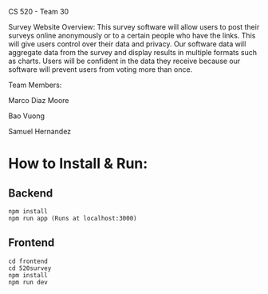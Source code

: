 CS 520 - Team 30


Survey Website Overview:
This survey software will allow users to post their surveys online anonymously or to a certain people who have the links. This will give users control over their data and privacy. Our software data will aggregate data from the survey and display results in multiple formats such as charts. Users will be confident in the data they receive because our software will prevent users from voting more than once. 



Team Members:

Marco Diaz Moore

Bao Vuong

Samuel Hernandez

# How to Install & Run:

## Backend

```
npm install
npm run app (Runs at localhost:3000)
```

## Frontend

```
cd frontend
cd 520survey
npm install
npm run dev
```
